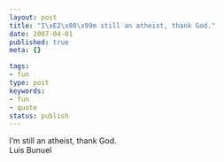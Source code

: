 ```yaml
---
layout: post
title: "I\xE2\x80\x99m still an atheist, thank God."
date: 2007-04-01
published: true
meta: {}

tags:
- fun
type: post
keywords:
- fun
- quote
status: publish
---
```

I&#8217;m still an atheist, thank God.<br />Luis Bunuel

